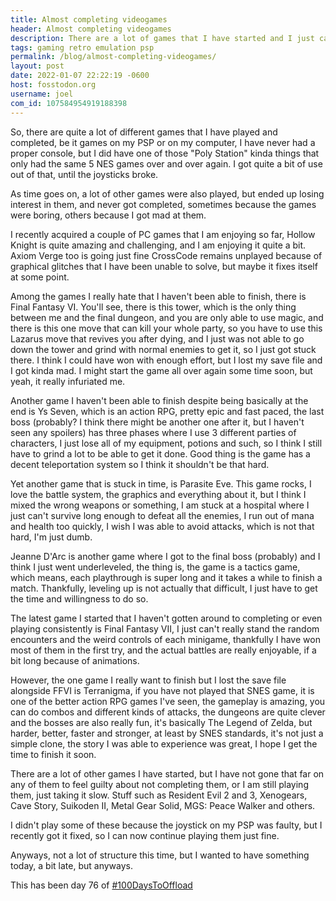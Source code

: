 ```yaml
---
title: Almost completing videogames
header: Almost completing videogames
description: There are a lot of games that I have started and I just can't bring myself to finish them, and sometimes, there are consequences
tags: gaming retro emulation psp
permalink: /blog/almost-completing-videogames/
layout: post
date: 2022-01-07 22:22:19 -0600
host: fosstodon.org
username: joel
com_id: 107584954919188398
---
```


So, there are quite a lot of different games that I have played and completed, be it games on my PSP or on my computer, I have never had a proper console, but I did have one of those "Poly Station" kinda things that only had the same 5 NES games over and over again. I got quite a bit of use out of that, until the joysticks broke.

As time goes on, a lot of other games were also played, but ended up losing interest in them, and never got completed, sometimes because the games were boring, others because I got mad at them. 

I recently acquired a couple of PC games that I am enjoying so far, Hollow Knight is quite amazing and challenging, and I am enjoying it quite a bit. Axiom Verge too is going just fine CrossCode remains unplayed because of graphical glitches that I have been unable to solve, but maybe it fixes itself at some point.

Among the games I really hate that I haven't been able to finish, there is Final Fantasy VI. You'll see, there is this tower, which is the only thing between me and the final dungeon, and you are only able to use magic, and there is this one move that can kill your whole party, so you have to use this Lazarus move that revives you after dying, and I just was not able to go down the tower and grind with normal enemies to get it, so I just got stuck there. I think I could have won with enough effort, but I lost my save file and I got kinda mad. I might start the game all over again some time soon, but yeah, it really infuriated me.

Another game I haven't been able to finish despite being basically at the end is Ys Seven, which is an action RPG, pretty epic and fast paced, the last boss (probably? I think there might be another one after it, but I haven't seen any spoilers) has three phases where I use 3 different parties of characters, I just lose all of my equipment, potions and such, so I think I still have to grind a lot to be able to get it done. Good thing is the game has a decent teleportation system so I think it shouldn't be that hard.

Yet another game that is stuck in time, is Parasite Eve. This game rocks, I love the battle system, the graphics and everything about it, but I think I mixed the wrong weapons or something, I am stuck at a hospital where I just can't survive long enough to defeat all the enemies, I run out of mana and health too quickly, I wish I was able to avoid attacks, which is not that hard, I'm just dumb.

Jeanne D'Arc is another game where I got to the final boss (probably) and I think I just went underleveled, the thing is, the game is a tactics game, which means, each playthrough is super long and it takes a while to finish a match. Thankfully, leveling up is not actually that difficult, I just have to get the time and willingness to do so.

The latest game I started that I haven't gotten around to completing or even playing consistently is Final Fantasy VII, I just can't really stand the random encounters and the weird controls of each minigame, thankfully I have won most of them in the first try, and the actual battles are really enjoyable, if a bit long because of animations.

However, the one game I really want to finish but I lost the save file alongside FFVI is Terranigma, if you have not played that SNES game, it is one of the better action RPG games I've seen, the gameplay is amazing, you can do combos and different kinds of attacks, the dungeons are quite clever and the bosses are also really fun, it's basically The Legend of Zelda, but harder, better, faster and stronger, at least by SNES standards, it's not just a simple clone, the story I was able to experience was great, I hope I get the time to finish it soon.

There are a lot of other games I have started, but I have not gone that far on any of them to feel guilty about not completing them, or I am still playing them, just taking it slow. Stuff such as Resident Evil 2 and 3, Xenogears, Cave Story, Suikoden II, Metal Gear Solid, MGS: Peace Walker and others.

I didn't play some of these because the joystick on my PSP was faulty, but I recently got it fixed, so I can now continue playing them just fine.

Anyways, not a lot of structure this time, but I wanted to have something today, a bit late, but anyways.

This has been day 76 of [#100DaysToOffload](https://100DaysToOffload.com)




